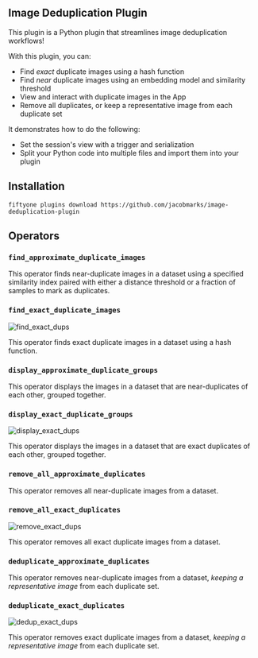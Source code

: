 ## Image Deduplication Plugin

This plugin is a Python plugin that streamlines image deduplication workflows!

With this plugin, you can:

- Find _exact_ duplicate images using a hash function
- Find _near_ duplicate images using an embedding model and similarity threshold
- View and interact with duplicate images in the App
- Remove all duplicates, or keep a representative image from each duplicate set

It demonstrates how to do the following:

- Set the session's view with a trigger and serialization
- Split your Python code into multiple files and import them into your plugin

## Installation

```shell
fiftyone plugins download https://github.com/jacobmarks/image-deduplication-plugin
```

## Operators

### `find_approximate_duplicate_images`

This operator finds near-duplicate images in a dataset using a specified similarity index paired with either a distance threshold or a fraction of samples to mark as duplicates.

### `find_exact_duplicate_images`

![find_exact_dups](https://github.com/jacobmarks/image-deduplication-plugin/assets/12500356/27c12f82-bd8f-45d7-9213-d5b9ceb99bcb)

This operator finds exact duplicate images in a dataset using a hash function.

### `display_approximate_duplicate_groups`

This operator displays the images in a dataset that are near-duplicates of each other, grouped together.

### `display_exact_duplicate_groups`
![display_exact_dups](https://github.com/jacobmarks/image-deduplication-plugin/assets/12500356/19fec753-52d1-4237-9e24-78bc89a40af0)

This operator displays the images in a dataset that are exact duplicates of each other, grouped together.

### `remove_all_approximate_duplicates`

This operator removes all near-duplicate images from a dataset.

### `remove_all_exact_duplicates`
![remove_exact_dups](https://github.com/jacobmarks/image-deduplication-plugin/assets/12500356/59b26da7-9064-4da0-8fa8-85488e99b57c)

This operator removes all exact duplicate images from a dataset.

### `deduplicate_approximate_duplicates`

This operator removes near-duplicate images from a dataset, _keeping a representative image_ from each duplicate set.

### `deduplicate_exact_duplicates`

![dedup_exact_dups](https://github.com/jacobmarks/image-deduplication-plugin/assets/12500356/30abc333-0f60-4a7a-a461-1b9dd6eb8331)

This operator removes exact duplicate images from a dataset, _keeping a representative image_ from each duplicate set.

